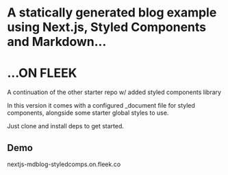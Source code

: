 # A statically generated blog example using Next.js, Styled Components and Markdown...

# ...ON FLEEK

A continuation of the other starter repo w/ added styled components library

In this version it comes with a configured _document file for styled components, alongside some starter global styles to use.

Just clone and install deps to get started.

## Demo

nextjs-mdblog-styledcomps.on.fleek.co

